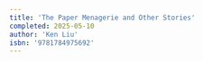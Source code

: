 ```yaml
---
title: 'The Paper Menagerie and Other Stories'
completed: 2025-05-10
author: 'Ken Liu'
isbn: '9781784975692'
---
```

